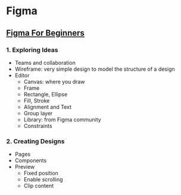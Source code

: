 # Figma

## [Figma For Beginners](https://help.figma.com/hc/en-us/sections/4405269443991-Figma-for-beginners-4-parts)

### 1. Exploring Ideas

- Teams and collaboration
- Wireframe: very simple design to model the structure of a design
- Editor
  - Canvas: where you draw
  - Frame
  - Rectangle, Ellipse
  - Fill, Stroke
  - Alignment and Text
  - Group layer
  - Library: from Figma community
  - Constraints

### 2. Creating Designs

- Pages
- Components
- Preview
  - Fixed position
  - Enable scrolling
  - Clip content
